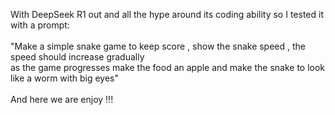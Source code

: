 With DeepSeek R1 out and all the hype around its coding ability so I tested it with a prompt: </br></br>"Make a simple snake game to keep score , show the snake speed , the speed should increase gradually </br>as the game progresses make the food an apple and make the snake to look like a worm with big eyes"
</br></br> And here we are enjoy !!!
